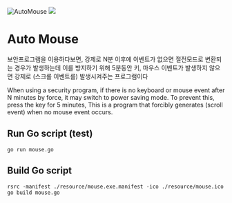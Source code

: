 ![AutoMouse](https://emojipedia-us.s3.dualstack.us-west-1.amazonaws.com/thumbs/120/microsoft/209/mouse-face_1f42d.png)
<img src="https://img.shields.io/badge/language-go-green?logo=go"/>

# Auto Mouse
보안프로그램을 이용하다보면, 강제로 N분 이후에 이벤트가 없으면 절전모드로 변환되는 경우가 발생하는데 이를 방지하기 위해 5분동안 키, 
마우스 이벤트가 발생하지 않으면 강제로 (스크롤 이벤트를) 발생시켜주는 프로그램이다

When using a security program, if there is no keyboard or mouse event after N minutes by force, it may switch to power saving mode.
To prevent this, press the key for 5 minutes, This is a program that forcibly generates (scroll event) when no mouse event occurs.

## Run Go script (test)
```
go run mouse.go
```

## Build Go script
```
rsrc -manifest ./resource/mouse.exe.manifest -ico ./resource/mouse.ico 
go build mouse.go
```

